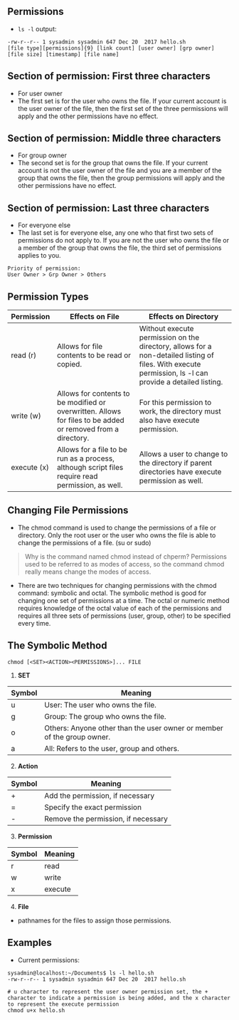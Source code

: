 ## Permissions
- `ls -l` output:

```
-rw-r--r-- 1 sysadmin sysadmin 647 Dec 20  2017 hello.sh 
[file type][permissions]{9} [link count] [user owner] [grp owner] [file size] [timestamp] [file name]
```
## Section of permission: First three characters
- For user owner
- The first set is for the user who owns the file. If your current account is the user owner of the file, then the first set of the three permissions will apply and the other permissions have no effect.

## Section of permission: Middle three characters
- For group owner
- The second set is for the group that owns the file. If your current account is not the user owner of the file and you are a member of the group that owns the file, then the group permissions will apply and the other permissions have no effect.

## Section of permission: Last three characters
- For everyone else
- The last set is for everyone else, any one who that first two sets of permissions do not apply to. If you are not the user who owns the file or a member of the group that owns the file, the third set of permissions applies to you.


```
Priority of permission:
User Owner > Grp Owner > Others
```

## Permission Types

Permission|Effects on File|	Effects on Directory
|---|---|---|
read (r)	|Allows for file contents to be read or copied.|	Without execute permission on the directory, allows for a non-detailed listing of files. With execute permission, ls -l can provide a detailed listing.
write (w)|	Allows for contents to be modified or overwritten. Allows for files to be added or removed from a directory.|	For this permission to work, the directory must also have execute permission.
execute (x)|	Allows for a file to be run as a process, although script files require read permission, as well.	|Allows a user to change to the directory if parent directories have execute permission as well.

## Changing File Permissions
- The chmod command is used to change the permissions of a file or directory. Only the root user or the user who owns the file is able to change the permissions of a file. (su or sudo)

> Why is the command named chmod instead of chperm? Permissions used to be referred to as modes of access, so the command chmod really means change the modes of access.

- There are two techniques for changing permissions with the chmod command: symbolic and octal. The symbolic method is good for changing one set of permissions at a time. The octal or numeric method requires knowledge of the octal value of each of the permissions and requires all three sets of permissions (user, group, other) to be specified every time.

## The Symbolic Method

```
chmod [<SET><ACTION><PERMISSIONS>]... FILE
```

1. **SET** 


Symbol	|Meaning
|---|---|
u	|User: The user who owns the file.
g	|Group: The group who owns the file.
o	|Others: Anyone other than the user owner or member of the group owner.
a	|All: Refers to the user, group and others.


2. **Action**


Symbol	| Meaning
|---|---|
|+	|Add the permission, if necessary
|=	|Specify the exact permission
|-	|Remove the permission, if necessary


3. **Permission**


Symbol|	Meaning
|---|---|
r	|read
w	|write
x	|execute

4. **File**
- pathnames for the files to assign those permissions.


## Examples
- Current permissions:

```
sysadmin@localhost:~/Documents$ ls -l hello.sh                                  
-rw-r--r-- 1 sysadmin sysadmin 647 Dec 20  2017 hello.sh   
```

```
# u character to represent the user owner permission set, the + character to indicate a permission is being added, and the x character to represent the execute permission
chmod u+x hello.sh
```

